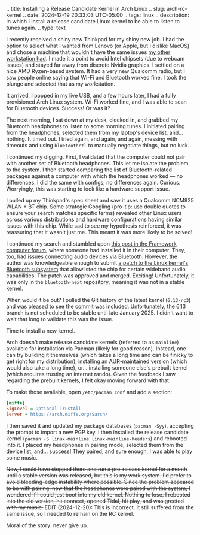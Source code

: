 .. title: Installing a Release Candidate Kernel in Arch Linux
.. slug: arch-rc-kernel
.. date: 2024-12-19 20:33:03 UTC-05:00
.. tags: linux
.. description: In which I install a release candidate Linux kernel to be able to listen to tunes again.
.. type: text

I recently received a shiny new Thinkpad for my shiny new job. I had the option
to select what I wanted from Lenovo (or Apple, but I dislike MacOS) and chose a
machine that wouldn't have the same issues [my other workstation
had](link://slug/arch-crash-recovery-chroot). I made it a point to avoid Intel
chipsets (due to webcam issues) and stayed far away from discrete Nvidia
graphics. I settled on a nice AMD Ryzen-based system. It had a very new
Qualcomm radio, but I saw people online saying that Wi-Fi and Bluetooth worked
fine. I took the plunge and selected that as my workstation.

It arrived, I popped in my live USB, and a few hours later, I had a fully
provisioned Arch Linux system. Wi-Fi worked fine, and I was able to scan for
Bluetooth devices. Success! Or was it?

The next morning, I sat down at my desk, clocked in, and grabbed my Bluetooth
headphones to listen to some morning tunes. I initiated pairing from the
headphones, selected them from my laptop's device list, and... nothing. It
timed out. I tried again, and again, and again, messing with timeouts and using
`bluetoothctl` to manually negotiate things, but no luck.

<!-- TEASER_END -->

I continued my digging. First, I validated that the computer could not pair
with another set of Bluetooth headphones. This let me isolate the problem to
the system. I then started comparing the list of Bluetooth-related packages
against a computer with which the headphones worked — no differences. I did the
same with configs; no differences again. Curious. Worryingly, this was starting
to look like a hardware support issue.

I pulled up my Thinkpad's spec sheet and saw it uses a Qualcomm NCM825 WLAN +
BT chip. Some strategic Googling (pro-tip: use double quotes to ensure your
search matches specific terms) revealed other Linux users across various
distributions and hardware configurations having similar issues with this chip.
While sad to see my hypothesis reinforced, it was reassuring that it wasn't
just me. This meant it was more likely to be solved!

I continued my search and stumbled upon [this post in the Framework computer
forum](https://community.frame.work/t/guide-successful-wi-fi-7-802-11be-on-framework-13-amd-with-qualcomm-qcncm865-and-arch-linux/44723),
where someone had installed it in their computer. They, too, had issues
connecting audio devices via Bluetooth. However, the author was knowledgeable
enough to submit [a patch to the Linux kernel's Bluetooth
subsystem](https://patchwork.kernel.org/project/bluetooth/patch/20241121180742.156230-1-greyxor@protonmail.com/)
that allowlisted the chip for certain wideband audio capabilities. The patch
was approved and merged. Exciting! Unfortunately, it was only in the
`bluetooth-next` repository, meaning it was not in a stable kernel.

When would it be out? I pulled the Git history of the latest kernel
(`6.13-rc3`) and was pleased to see the commit was included. Unfortunately, the
6.13 branch is not scheduled to be stable until late January 2025. I didn't
want to wait that long to validate this was the issue.

Time to install a new kernel.

Arch doesn't make release candidate kernels (referred to as `mainline`)
available for installation via Pacman (likely for good reason). Instead, one
can try building it themselves (which takes a long time and can be finicky to
get right for my distribution), installing an AUR-maintained version (which
would also take a long time), or... installing someone else's prebuilt kernel
(which requires trusting an internet rando). Given the feedback I saw
regarding the prebuilt kernels, I felt okay moving forward with that.

To make those available, open `/etc/pacman.conf` and add a section:

```ini
[miffe]
SigLevel = Optional TrustAll
Server = https://arch.miffe.org/$arch/
```
I then saved it and updated my package databases (`pacman -Syy`), accepting the
prompt to import a new PGP key. I then installed the release candidate kernel
(`pacman -S linux-mainline linux-mainline-headers`) and rebooted into it. I
placed my headphones in pairing mode, selected them from the device list,
and... success! They paired, and sure enough, I was able to play some music.

<s>Now, I could have stopped there and run a pre-release kernel for a month
until a stable version was released, but this is my work system. I'd prefer to
avoid bleeding-edge instability where possible. Since the problem appeared to
be with pairing, now that the headphones were paired with the system, I
wondered if I could just boot into my old kernel. Nothing to lose. I rebooted
into the old version, hit connect, opened Tidal, hit play, and was greeted with
my music.</s> EDIT (2024-12-20): This is incorrect. It still suffered from the
same issue, so I needed to remain on the RC kernel.

Moral of the story: never give up.
